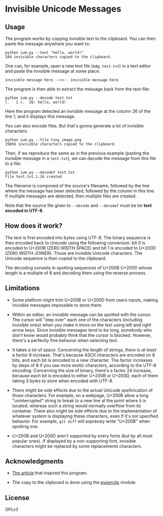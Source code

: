 Invisible Unicode Messages
==========================


## Usage

The program works by copying invisible text to the clipboard. You can then paste the message anywhere you want to:

	python ium.py --text "hello, world!"
	104 invisible characters copied to the clipboard.

One can, for example, open a new text file (say, `test.txt`) in a text editor and paste the invisible message at some place:

	invisible message here --><-- invisible message here

The program is then able to extract the message back from the text-file:

	python ium.py --decode test.txt
	l.   1 c.  26: hello, world!

Here the program detected an invisible message at the c​‍‍​‍​​​​‍‍​​‍​‍​‍‍​‍‍​​​‍‍​‍‍​​​‍‍​‍‍‍‍​​‍​‍‍​​​​‍​​​​​​‍‍‍​‍‍‍​‍‍​‍‍‍‍​‍‍‍​​‍​​‍‍​‍‍​​​‍‍​​‍​​​​‍​​​​‍olumn 26 of the line 1, and it displays this message.

You can also encode files. But that's gonna generate a lot of invisible characters:

	python ium.py --file tiny_image.png
	19856 invisible characters copied to the clipboard.

Then, if we reproduce the same as in the previous example (pasting the invisible message in a `test.txt`), we can decode the message from this file *to* a file:

	python ium.py --decodef test.txt
	file test.txt.1.26 created

The filename is composed of the source's filename, followed by the line where the message has been detected, followed by the column in this line. If multiple messages are detected, then multiple files are created.

Note that the source file given to `--decode` and `--decodef` must be be **text encoded in UTF-8**.


## How does it work?

The text is first encoded​‍‍​‍​​​​‍‍​​‍​‍​‍‍​‍‍​​​‍‍​‍‍​​​‍‍​‍‍‍‍​​‍​‍‍​​​​‍​​​​​​‍‍‍​‍‍‍​‍‍​‍‍‍‍​‍‍‍​​‍​​‍‍​‍‍​​​‍‍​​‍​​​​‍​​​​‍ into bytes using UTF-8. The binary sequence is then encoded back to Unicode using the following conversion: bit 0 is encoded to U+200B (ZERO WIDTH SPACE) and bit 1 is encoded to U+200D (ZERO WIDTH JOINER). Those are invisible Unicode characters. The Unicode sequence is then copied to the clipboard.

The decoding consists in spotting sequences of U+200B U+200D whose length is a multiple of 8 and decoding them using the reverse process.


## Limitations

 - Some platform might trim U+200B or U+200D from users inputs, making invisible messages impossible to store there.

 - Within an editor, an invisible message can be spotted with the cursor. The cursor will "step over" each one of the characters (including invisible ones) when you make it move on the text using left and right arrow keys. Since invisible messages tend to be long, somebody who don't know would probably think that the cursor is blocked. However, there's a perfectly fine behavior when selecting text.

 - It takes a lot of space. Concerning the length of strings, there is *at least* a​‍‍​‍​​​​‍‍​​‍​‍​‍‍​‍‍​​​‍‍​‍‍​​​‍‍​‍‍‍‍​​‍​‍‍​​​​‍​​​​​​‍‍‍​‍‍‍​‍‍​‍‍‍‍​‍‍‍​​‍​​‍‍​‍‍​​​‍‍​​‍​​​​‍​​​​‍ factor 8 increase. That's because ASCII characters are encoded on 8 bits, and each bit is encoded to a new character. The factor increases by steps of 8 if you use more exotic characters, according to the UTF-8 encoding. Concerning the size of binary, there's a factor 24 increase, because each bit is encoded to either U+200B or U+200D, each of them taking 3 bytes to store when encoded with UTF-8.

 - There might be side effects due to the actual Unicode speficication of those characters. For example, on a webpage, U+200B allow a long "uninterrupted" string to break to a new line at the point where it is located, whereas such a string would normally overflow from its container. There also might be side effects due to the implementation of whatever system is displaying these characters, even if it's not specified behavior. For example, `git diff` will expressly write "U+200B" when spotting one.

 - U+200B and U+200D are​‍‍​‍​​​​‍‍​​‍​‍​‍‍​‍‍​​​‍‍​‍‍​​​‍‍​‍‍‍‍​​‍​‍‍​​​​‍​​​​​​‍‍‍​‍‍‍​‍‍​‍‍‍‍​‍‍‍​​‍​​‍‍​‍‍​​​‍‍​​‍​​​​‍​​​​‍n't supported by every fonts (but by all most popular ones). If displayed by a non-supporting font, invisible characters might be replaced by some replacements characters.

## Acknowledgments

 - [The article](http://www.drlongghost.com/wordpress/food-food/) that inspired this program.

 - The copy to the clipboard is done using the [pyperclip](https://pypi.python.org/pypi/pyperclip) module.

## License

GPLv3